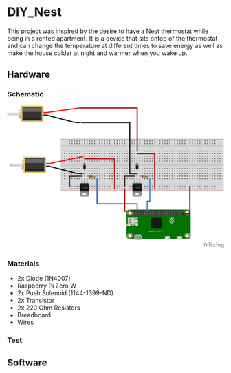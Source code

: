 # DIY_Nest
This project was inspired by the desire to have a Nest thermostat while being in a rented apartment. It is a device that sits ontop of the thermostat and can change the temperature at different times to save energy as well as make the house colder at night and warmer when you wake up.

## Hardware
### Schematic
![Alt text](/schematics/intro_sketch_bb.svg)

### Materials
- 2x Diode (1N4007)
- Raspberry Pi Zero W
- 2x Push Solenoid (1144-1399-ND)
- 2x Transistor
- 2x 220 Ohm Resistors
- Breadboard
- Wires

### Test

## Software
